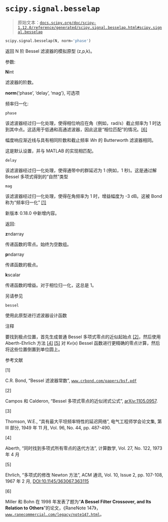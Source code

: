 # `scipy.signal.besselap`

> 原始文本：[`docs.scipy.org/doc/scipy-1.12.0/reference/generated/scipy.signal.besselap.html#scipy.signal.besselap`](https://docs.scipy.org/doc/scipy-1.12.0/reference/generated/scipy.signal.besselap.html#scipy.signal.besselap)

```py
scipy.signal.besselap(N, norm='phase')
```

返回 N 阶 Bessel 滤波器的模拟原型 (z,p,k)。

参数:

**N**int

滤波器的阶数。

**norm**{‘phase’, ‘delay’, ‘mag’}, 可选项

频率归一化:

`phase`

该滤波器经过归一化处理，使得相位响应在角（例如，rad/s）截止频率为 1 时达到其中点。这适用于低通和高通滤波器，因此这是“相位匹配”的情况。[[6]](#r96887f5d7b02-6)

幅度响应渐近线与具有相同阶数和截止频率 *Wn* 的 Butterworth 滤波器相同。

这是默认设置，并与 MATLAB 的实现相匹配。

`delay`

该滤波器经过归一化处理，使得通带中的群延迟为 1 (例如，1 秒)。这是通过解 Bessel 多项式得到的“自然”类型

`mag`

该滤波器经过归一化处理，使得在角频率为 1 时，增益幅度为 -3 dB。这被 Bond 称为“频率归一化” [[1]](#r96887f5d7b02-1)

新版本 0.18.0 中新增内容。

返回:

**z**ndarray

传递函数的零点。始终为空数组。

**p**ndarray

传递函数的极点。

**k**scalar

传递函数的增益。对于相位归一化，这总是 1。

另请参见

`bessel`

使用此原型进行滤波器设计函数

注释

要找到极点位置，首先生成普通 Bessel 多项式零点的近似起始点 [[2]](#r96887f5d7b02-2)，然后使用 Aberth-Ehrlich 方法 [[4]](#r96887f5d7b02-4) [[5]](#r96887f5d7b02-5) 对 Kv(x) Bessel 函数进行更精确的零点计算，然后将这些位置倒置到单位圆上。

参考文献

[1]

C.R. Bond, “Bessel 滤波器常数”, [`www.crbond.com/papers/bsf.pdf`](http://www.crbond.com/papers/bsf.pdf)

[2]

Campos 和 Calderon, “Bessel 多项式零点的近似闭式公式”, [arXiv:1105.0957](https://arxiv.org/abs/1105.0957).

[3]

Thomson, W.E., “具有最大平坦频率特性的延迟网络”, 电气工程师学会论文集, 第 III 部分, 1949 年 11 月, Vol. 96, No. 44, pp. 487-490.

[4]

Aberth, “同时找到多项式所有零点的迭代方法”, 计算数学, Vol. 27, No. 122, 1973 年 4 月

[5]

Ehrlich, “多项式的修改 Newton 方法”, ACM 通讯, Vol. 10, Issue 2, pp. 107-108, 1967 年 2 月, [DOI:10.1145/363067.363115](https://doi.org/10.1145/363067.363115)

[6]

Miller 和 Bohn 在 1998 年发表了题为“**A Bessel Filter Crossover, and Its Relation to Others**”的论文，《RaneNote 147》，[`www.ranecommercial.com/legacy/note147.html`](https://www.ranecommercial.com/legacy/note147.html)。
